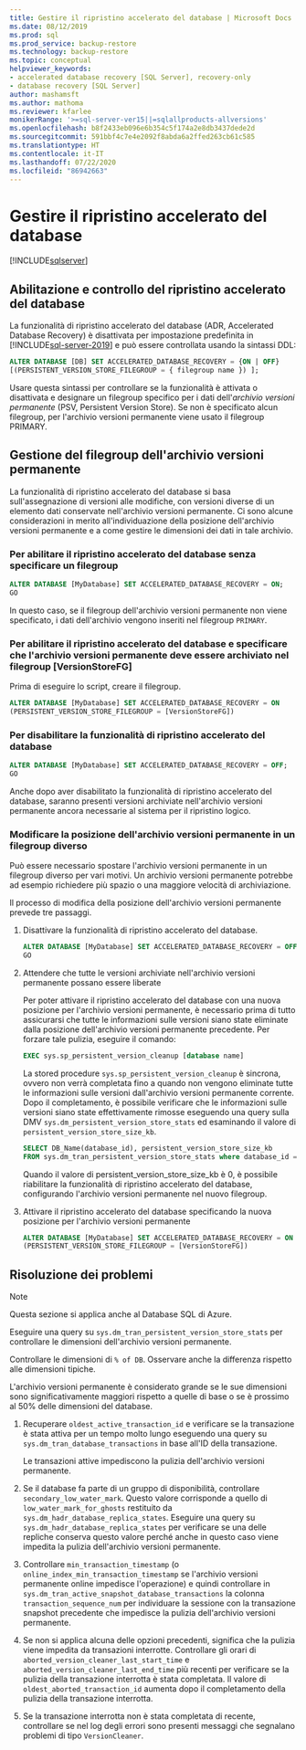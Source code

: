```yaml
---
title: Gestire il ripristino accelerato del database | Microsoft Docs
ms.date: 08/12/2019
ms.prod: sql
ms.prod_service: backup-restore
ms.technology: backup-restore
ms.topic: conceptual
helpviewer_keywords:
- accelerated database recovery [SQL Server], recovery-only
- database recovery [SQL Server]
author: mashamsft
ms.author: mathoma
ms.reviewer: kfarlee
monikerRange: '>=sql-server-ver15||=sqlallproducts-allversions'
ms.openlocfilehash: b8f2433eb096e6b354c5f174a2e8db3437dede2d
ms.sourcegitcommit: 591bbf4c7e4e2092f8abda6a2ffed263cb61c585
ms.translationtype: HT
ms.contentlocale: it-IT
ms.lasthandoff: 07/22/2020
ms.locfileid: "86942663"
---
```

# <a name="manage-accelerated-database-recovery"></a>Gestire il ripristino accelerato del database

[!INCLUDE[sqlserver](../includes/applies-to-version/sqlserver.md)]

## <a name="enabling-and-controlling-adr"></a>Abilitazione e controllo del ripristino accelerato del database

La funzionalità di ripristino accelerato del database (ADR, Accelerated Database Recovery) è disattivata per impostazione predefinita in [!INCLUDE[sql-server-2019](../includes/sssqlv15-md.md)] e può essere controllata usando la sintassi DDL:
```sql
ALTER DATABASE [DB] SET ACCELERATED_DATABASE_RECOVERY = {ON | OFF}
[(PERSISTENT_VERSION_STORE_FILEGROUP = { filegroup name }) ];

```

Usare questa sintassi per controllare se la funzionalità è attivata o disattivata e designare un filegroup specifico per i dati dell'*archivio versioni permanente* (PSV, Persistent Version Store). Se non è specificato alcun filegroup, per l'archivio versioni permanente viene usato il filegroup PRIMARY.

## <a name="managing-the-persistent-version-store-filegroup"></a>Gestione del filegroup dell'archivio versioni permanente
La funzionalità di ripristino accelerato del database si basa sull'assegnazione di versioni alle modifiche, con versioni diverse di un elemento dati conservate nell'archivio versioni permanente.
Ci sono alcune considerazioni in merito all'individuazione della posizione dell'archivio versioni permanente e a come gestire le dimensioni dei dati in tale archivio.

### <a name="to-enable-adr-without-specifying-a-filegroup"></a>Per abilitare il ripristino accelerato del database senza specificare un filegroup

```sql
ALTER DATABASE [MyDatabase] SET ACCELERATED_DATABASE_RECOVERY = ON;
GO
```

In questo caso, se il filegroup dell'archivio versioni permanente non viene specificato, i dati dell'archivio vengono inseriti nel filegroup `PRIMARY`.

### <a name="to-enable-adr-and-specify-that-the-pvs-should-be-stored-in-the-versionstorefg-filegroup"></a>Per abilitare il ripristino accelerato del database e specificare che l'archivio versioni permanente deve essere archiviato nel filegroup [VersionStoreFG]

Prima di eseguire lo script, creare il filegroup.

```sql
ALTER DATABASE [MyDatabase] SET ACCELERATED_DATABASE_RECOVERY = ON
(PERSISTENT_VERSION_STORE_FILEGROUP = [VersionStoreFG])
```

### <a name="to-disable-the-adr-feature"></a>Per disabilitare la funzionalità di ripristino accelerato del database

```sql
ALTER DATABASE [MyDatabase] SET ACCELERATED_DATABASE_RECOVERY = OFF;
GO
```

Anche dopo aver disabilitato la funzionalità di ripristino accelerato del database, saranno presenti versioni archiviate nell'archivio versioni permanente ancora necessarie al sistema per il ripristino logico.

### <a name="change-the-location-of-the-pvs-to-a-different-filegroup"></a>Modificare la posizione dell'archivio versioni permanente in un filegroup diverso

Può essere necessario spostare l'archivio versioni permanente in un filegroup diverso per vari motivi. Un archivio versioni permanente potrebbe ad esempio richiedere più spazio o una maggiore velocità di archiviazione.

Il processo di modifica della posizione dell'archivio versioni permanente prevede tre passaggi.

1. Disattivare la funzionalità di ripristino accelerato del database.

   ```sql
   ALTER DATABASE [MyDatabase] SET ACCELERATED_DATABASE_RECOVERY = OFF;
   GO
   ```

2. Attendere che tutte le versioni archiviate nell'archivio versioni permanente possano essere liberate

   Per poter attivare il ripristino accelerato del database con una nuova posizione per l'archivio versioni permanente, è necessario prima di tutto assicurarsi che tutte le informazioni sulle versioni siano state eliminate dalla posizione dell'archivio versioni permanente precedente. Per forzare tale pulizia, eseguire il comando:

   ```sql
   EXEC sys.sp_persistent_version_cleanup [database name]
   ```

   La stored procedure `sys.sp_persistent_version_cleanup` è sincrona, ovvero non verrà completata fino a quando non vengono eliminate tutte le informazioni sulle versioni dall'archivio versioni permanente corrente.  Dopo il completamento, è possibile verificare che le informazioni sulle versioni siano state effettivamente rimosse eseguendo una query sulla DMV `sys.dm_persistent_version_store_stats` ed esaminando il valore di `persistent_version_store_size_kb`.

   ```sql
   SELECT DB_Name(database_id), persistent_version_store_size_kb 
   FROM sys.dm_tran_persistent_version_store_stats where database_id = [MyDatabaseID]
   ```

   Quando il valore di persistent_version_store_size_kb è 0, è possibile riabilitare la funzionalità di ripristino accelerato del database, configurando l'archivio versioni permanente nel nuovo filegroup.

1. Attivare il ripristino accelerato del database specificando la nuova posizione per l'archivio versioni permanente

   ```sql
   ALTER DATABASE [MyDatabase] SET ACCELERATED_DATABASE_RECOVERY = ON
   (PERSISTENT_VERSION_STORE_FILEGROUP = [VersionStoreFG])
   ```

## <a name="troubleshooting"></a>Risoluzione dei problemi

> [!NOTE]
> Questa sezione si applica anche al Database SQL di Azure.

Eseguire una query su `sys.dm_tran_persistent_version_store_stats` per controllare le dimensioni dell'archivio versioni permanente.

Controllare le dimensioni di `% of DB`. Osservare anche la differenza rispetto alle dimensioni tipiche.

L'archivio versioni permanente è considerato grande se le sue dimensioni sono significativamente maggiori rispetto a quelle di base o se è prossimo al 50% delle dimensioni del database. 

1. Recuperare `oldest_active_transaction_id` e verificare se la transazione è stata attiva per un tempo molto lungo eseguendo una query su `sys.dm_tran_database_transactions` in base all'ID della transazione.

   Le transazioni attive impediscono la pulizia dell'archivio versioni permanente.

1. Se il database fa parte di un gruppo di disponibilità, controllare `secondary_low_water_mark`. Questo valore corrisponde a quello di `low_water_mark_for_ghosts` restituito da `sys.dm_hadr_database_replica_states`. Eseguire una query su `sys.dm_hadr_database_replica_states` per verificare se una delle repliche conserva questo valore perché anche in questo caso viene impedita la pulizia dell'archivio versioni permanente.
1. Controllare `min_transaction_timestamp` (o `online_index_min_transaction_timestamp` se l'archivio versioni permanente online impedisce l'operazione) e quindi controllare in `sys.dm_tran_active_snapshot_database_transactions` la colonna `transaction_sequence_num` per individuare la sessione con la transazione snapshot precedente che impedisce la pulizia dell'archivio versioni permanente.
1. Se non si applica alcuna delle opzioni precedenti, significa che la pulizia viene impedita da transazioni interrotte. Controllare gli orari di `aborted_version_cleaner_last_start_time` e `aborted_version_cleaner_last_end_time` più recenti per verificare se la pulizia della transazione interrotta è stata completata. Il valore di `oldest_aborted_transaction_id` aumenta dopo il completamento della pulizia della transazione interrotta.
1. Se la transazione interrotta non è stata completata di recente, controllare se nel log degli errori sono presenti messaggi che segnalano problemi di tipo `VersionCleaner`.
